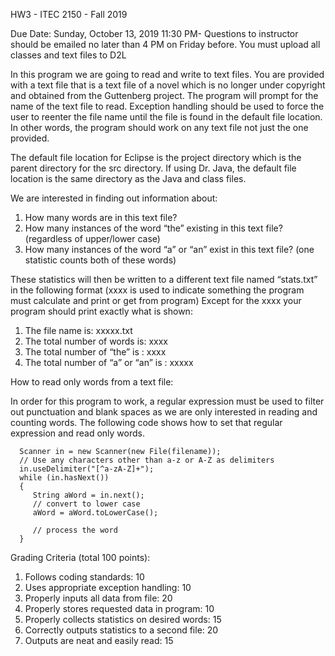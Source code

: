 HW3 - ITEC 2150 - Fall 2019

Due Date: Sunday, October 13, 2019 11:30 PM- Questions to instructor should be emailed no later than 4 PM on Friday before. You must upload all classes and text files to D2L 

In this program we are going to read and write to text files.  You are provided with a text file that is a text file of a novel which is no longer under copyright and obtained from the Guttenberg project.  The program will prompt for the name of the text file to read.  Exception handling should be used to force the user to reenter the file name until the file is found in the default file location. In other words, the program should work on any text file not just the one provided.

The default file location for Eclipse is the project directory which is the parent directory for the src directory.  If using Dr. Java, the default file location is the same directory as the Java and class files. 

We are interested in finding out information about:
1.	How many words are in this text file?
1.	How many instances of the word “the” existing in this text file? (regardless of upper/lower case)
1.	How many instances of the word “a” or “an” exist in this text file? (one statistic counts both of these words)

These statistics will then be written to a different text file named “stats.txt” in the following format (xxxx is used to indicate something the program must calculate and print or get from program) Except for the xxxx your program should print exactly what is shown:

1.	The file name is:   xxxxx.txt
1.	The total number of words is:  xxxx
1.	The total number of “the” is : xxxx
1.	The total number of “a” or “an” is : xxxxx


How to read only words from a text file:

In order for this program to work, a regular expression must be used to filter out punctuation and blank spaces as we are only interested in reading and counting words.  The following code shows how to set that regular expression and read only words.

      Scanner in = new Scanner(new File(filename));
      // Use any characters other than a-z or A-Z as delimiters
      in.useDelimiter("[^a-zA-Z]+");
      while (in.hasNext())
      {
         String aWord = in.next();
         // convert to lower case
         aWord = aWord.toLowerCase();

         // process the word        
      }


Grading Criteria (total 100 points):
1.	Follows coding standards: 10
1.	Uses appropriate exception handling: 10
1.	Properly inputs all data from file:	20
1.	Properly stores requested data in program: 10
1.	Properly collects statistics on desired words: 15
1.	Correctly outputs statistics to a second file: 20
1.	Outputs are neat and easily read: 15
